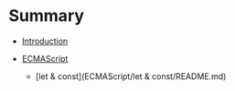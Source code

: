 # Summary

* [Introduction](README.md)

* [ECMAScript](ECMAScript/README.md)
    * [let & const](ECMAScript/let & const/README.md)